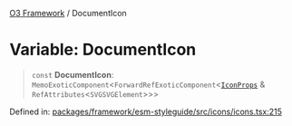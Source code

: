 [O3 Framework](../API.md) / DocumentIcon

# Variable: DocumentIcon

> `const` **DocumentIcon**: `MemoExoticComponent`\<`ForwardRefExoticComponent`\<[`IconProps`](../type-aliases/IconProps.md) & `RefAttributes`\<`SVGSVGElement`\>\>\>

Defined in: [packages/framework/esm-styleguide/src/icons/icons.tsx:215](https://github.com/UjjawalPrabhat/openmrs-esm-core/blob/main/packages/framework/esm-styleguide/src/icons/icons.tsx#L215)
